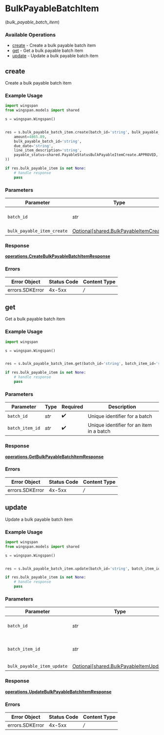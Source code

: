 # BulkPayableBatchItem
(*bulk_payable_batch_item*)

### Available Operations

* [create](#create) - Create a bulk payable batch item
* [get](#get) - Get a bulk payable batch item
* [update](#update) - Update a bulk payable batch item

## create

Create a bulk payable batch item

### Example Usage

```python
import wingspan
from wingspan.models import shared

s = wingspan.Wingspan()


res = s.bulk_payable_batch_item.create(batch_id='string', bulk_payable_item_create=shared.BulkPayableItemCreate(
    amount=4865.89,
    bulk_payable_batch_id='string',
    due_date='string',
    line_item_description='string',
    payable_status=shared.PayableStatusBulkPayableItemCreate.APPROVED,
))

if res.bulk_payable_item is not None:
    # handle response
    pass
```

### Parameters

| Parameter                                                                              | Type                                                                                   | Required                                                                               | Description                                                                            |
| -------------------------------------------------------------------------------------- | -------------------------------------------------------------------------------------- | -------------------------------------------------------------------------------------- | -------------------------------------------------------------------------------------- |
| `batch_id`                                                                             | *str*                                                                                  | :heavy_check_mark:                                                                     | Unique identifier for a batch                                                          |
| `bulk_payable_item_create`                                                             | [Optional[shared.BulkPayableItemCreate]](../../models/shared/bulkpayableitemcreate.md) | :heavy_minus_sign:                                                                     | N/A                                                                                    |


### Response

**[operations.CreateBulkPayableBatchItemResponse](../../models/operations/createbulkpayablebatchitemresponse.md)**
### Errors

| Error Object    | Status Code     | Content Type    |
| --------------- | --------------- | --------------- |
| errors.SDKError | 4x-5xx          | */*             |

## get

Get a bulk payable batch item

### Example Usage

```python
import wingspan

s = wingspan.Wingspan()


res = s.bulk_payable_batch_item.get(batch_id='string', batch_item_id='string')

if res.bulk_payable_item is not None:
    # handle response
    pass
```

### Parameters

| Parameter                                | Type                                     | Required                                 | Description                              |
| ---------------------------------------- | ---------------------------------------- | ---------------------------------------- | ---------------------------------------- |
| `batch_id`                               | *str*                                    | :heavy_check_mark:                       | Unique identifier for a batch            |
| `batch_item_id`                          | *str*                                    | :heavy_check_mark:                       | Unique identifier for an item in a batch |


### Response

**[operations.GetBulkPayableBatchItemResponse](../../models/operations/getbulkpayablebatchitemresponse.md)**
### Errors

| Error Object    | Status Code     | Content Type    |
| --------------- | --------------- | --------------- |
| errors.SDKError | 4x-5xx          | */*             |

## update

Update a bulk payable batch item

### Example Usage

```python
import wingspan
from wingspan.models import shared

s = wingspan.Wingspan()


res = s.bulk_payable_batch_item.update(batch_id='string', batch_item_id='string', bulk_payable_item_update=shared.BulkPayableItemUpdate())

if res.bulk_payable_item is not None:
    # handle response
    pass
```

### Parameters

| Parameter                                                                              | Type                                                                                   | Required                                                                               | Description                                                                            |
| -------------------------------------------------------------------------------------- | -------------------------------------------------------------------------------------- | -------------------------------------------------------------------------------------- | -------------------------------------------------------------------------------------- |
| `batch_id`                                                                             | *str*                                                                                  | :heavy_check_mark:                                                                     | Unique identifier for a batch                                                          |
| `batch_item_id`                                                                        | *str*                                                                                  | :heavy_check_mark:                                                                     | Unique identifier for an item in a batch                                               |
| `bulk_payable_item_update`                                                             | [Optional[shared.BulkPayableItemUpdate]](../../models/shared/bulkpayableitemupdate.md) | :heavy_minus_sign:                                                                     | N/A                                                                                    |


### Response

**[operations.UpdateBulkPayableBatchItemResponse](../../models/operations/updatebulkpayablebatchitemresponse.md)**
### Errors

| Error Object    | Status Code     | Content Type    |
| --------------- | --------------- | --------------- |
| errors.SDKError | 4x-5xx          | */*             |
